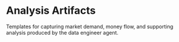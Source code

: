 # Analysis Artifacts

Templates for capturing market demand, money flow, and supporting analysis produced by the data engineer agent.
